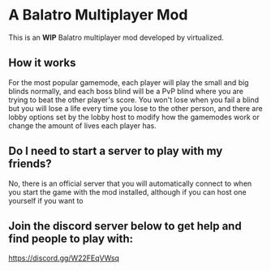 # A Balatro Multiplayer Mod

This is an **WIP** Balatro multiplayer mod developed by virtualized.

## How it works

For the most popular gamemode, each player will play the small and big blinds normally, and each boss blind will be a PvP blind where you are trying to beat the other player's score. You won't lose when you fail a blind but you will lose a life every time you lose to the other person, and there are lobby options set by the lobby host to modify how the gamemodes work or change the amount of lives each player has.

## Do I need to start a server to play with my friends?

No, there is an official server that you will automatically connect to when you start the game with the mod installed, although if you can host one yourself if you want to

## Join the discord server below to get help and find people to play with:

https://discord.gg/W22FEqVWsq